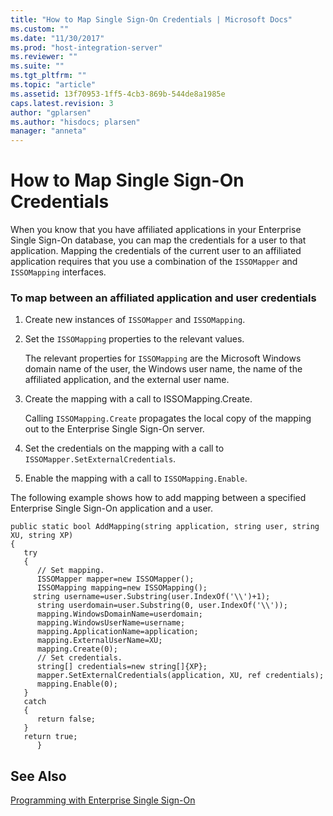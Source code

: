 ```yaml
---
title: "How to Map Single Sign-On Credentials | Microsoft Docs"
ms.custom: ""
ms.date: "11/30/2017"
ms.prod: "host-integration-server"
ms.reviewer: ""
ms.suite: ""
ms.tgt_pltfrm: ""
ms.topic: "article"
ms.assetid: 13f70953-1ff5-4cb3-869b-544de8a1985e
caps.latest.revision: 3
author: "gplarsen"
ms.author: "hisdocs; plarsen"
manager: "anneta"
---
```

# How to Map Single Sign-On Credentials
When you know that you have affiliated applications in your Enterprise Single Sign-On database, you can map the credentials for a user to that application. Mapping the credentials of the current user to an affiliated application requires that you use a combination of the `ISSOMapper` and `ISSOMapping` interfaces.  
  
### To map between an affiliated application and user credentials  
  
1.  Create new instances of `ISSOMapper` and `ISSOMapping`.  
  
2.  Set the `ISSOMapping` properties to the relevant values.  
  
     The relevant properties for `ISSOMapping` are the Microsoft Windows domain name of the user, the Windows user name, the name of the affiliated application, and the external user name.  
  
3.  Create the mapping with a call to ISSOMapping.Create.  
  
     Calling `ISSOMapping.Create` propagates the local copy of the mapping out to the Enterprise Single Sign-On server.  
  
4.  Set the credentials on the mapping with a call to `ISSOMapper.SetExternalCredentials`.  
  
5.  Enable the mapping with a call to `ISSOMapping.Enable`.  
  
 The following example shows how to add mapping between a specified Enterprise Single Sign-On application and a user.  
  
```  
public static bool AddMapping(string application, string user, string XU, string XP)  
{  
   try  
   {  
      // Set mapping.  
      ISSOMapper mapper=new ISSOMapper();  
      ISSOMapping mapping=new ISSOMapping();  
     string username=user.Substring(user.IndexOf('\\')+1);  
      string userdomain=user.Substring(0, user.IndexOf('\\'));  
      mapping.WindowsDomainName=userdomain;  
      mapping.WindowsUserName=username;  
      mapping.ApplicationName=application;  
      mapping.ExternalUserName=XU;  
      mapping.Create(0);  
      // Set credentials.  
      string[] credentials=new string[]{XP};  
      mapper.SetExternalCredentials(application, XU, ref credentials);  
      mapping.Enable(0);  
   }  
   catch  
   {  
      return false;  
   }  
   return true;  
      }  
```  
  
## See Also  
 [Programming with Enterprise Single Sign-On](../esso/programming-with-enterprise-single-sign-on.md)